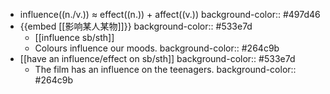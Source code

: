 - influence((n./v.)) ≈ effect((n.)) + affect((v.))
  background-color:: #497d46
- {{embed [[影响某人某物]]}}
  background-color:: #533e7d
	- [[influence sb/sth]]
	- Colours influence our moods.
	  background-color:: #264c9b
- [[have an influence/effect on sb/sth]]
  background-color:: #533e7d
	- The film has an influence on the teenagers.
	  background-color:: #264c9b